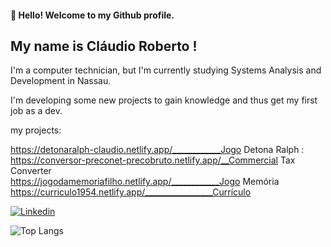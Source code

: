 #### 👋 Hello! Welcome to my Github profile.
## My name is Cláudio Roberto !

I'm a computer technician, but I'm currently studying Systems Analysis and Development in Nassau.

I'm developing some new projects to gain knowledge and thus get my first job as a dev.

my projects: <br>

https://detonaralph-claudio.netlify.app/____________Jogo Detona Ralph : <Br>
https://conversor-preconet-precobruto.netlify.app/__Commercial Tax Converter <br>
https://jogodamemoriafilho.netlify.app/____________Jogo Memória 
https://curriculo1954.netlify.app/_________________Currículo


[![Linkedin](https://img.shields.io/badge/LinkedIn-0077B5?style=for-the-badge&logo=linkedin&logoColor=white)](https://www.linkedin.com/in/cl%C3%A1udio-roberto-08486b186/)
         
   ![Top Langs](https://github-readme-stats.vercel.app/api/top-langs/?username=Klaudio0707&show_progress=true)       

<!--

-->
